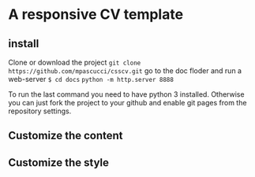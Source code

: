# A responsive CV template

## install
Clone or download the project
`git clone https://github.com/mpascucci/csscv.git`
go to the doc floder and run a web-server
`$ cd docs`
`python -m http.server 8888`

To run the last command you need to have python 3 installed.
Otherwise you can just fork the project to your github and enable git pages from the repository settings.

## Customize the content

## Customize the style
